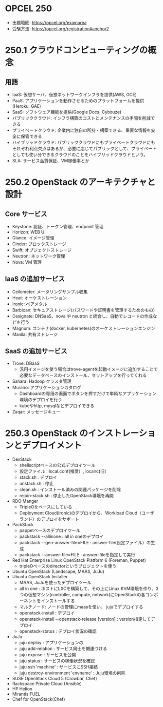 # OPCEL 250

* 出題範囲: https://opcel.org/examarea
* 受験方法: https://opcel.org/registration#anchor2


# 250.1 クラウドコンピューティングの概念
## 用語
* IaaS: 仮想サーバ、仮想ネットワークインフラを提供(AWS, GCE)
* PaaS: アプリケーションを動作させるためのプラットフォームを提供(Heroku, GAE)
* SaaS: ソフトウェア機能を提供(Google Docs, Cybouze)
* パブリッククラウド: インフラ構築のコストとメンテナンスの手間を削減できる
* プライベートクラウド: 企業内に独自の所持・構築できる、重要な情報を安全に保管できる
* ハイブリッドクラウド: パブリッククラウドにもプライベートクラウドにもそれぞれ利点欠点はあるが、必要に応じてパブリックとして、プライベートとしても使い分できるクラウドのことをハイブリッドクラウドという。
* SLA: サービス品質保証、VM稼働率とか


# 250.2 OpenStack のアーキテクチャと設計
## Core サービス
* Keystone: 認証、トークン管理、endpoint 管理
* Horizon: WEB UI
* Glance: イメージ管理
* Cinder: ブロックストレージ
* Swift: オブジェクトストレージ
* Neutron: ネットワーク管理
* Nova: VM 管理

## IaaS の追加サービス
* Ceilometer: メータリングサンプル収集
* Heat:  オーケストレーション
* Ironic: ベアメタル
* Barbican: セキュアストレージ(パスワードや証明書を管理するためのもの)
* Designate: DNSaaS、nova や neutron と統合し、自動でレコードの作成などを行う
* Magnum: コンテナ(docker, kubernetes)のオーケストレーションエンジン
* Manila: 共有ストレージ

## SaaS の追加サービス
* Trove: DBaaS
    * 汎用イメージを使う場合はtrove-agentを起動イメージに追加することで必要なデータベースのインストール、セットアップを行ってくれる
* Sahara: Hadoop クラスタ管理
* Murano: アプリケーションカタログ
    * Dashboardの専用の画面でボタンを押すだけで単純なアプリケーション環境のデプロイを行う
    * kubeやhttp, mysqlなどデプロイできる
* Zaqar: メッセージキュー


# 250.3 OpenStack のインストレーションとデプロイメント
* DevStack
    * shellscriptベースの公式デプロイツール
    * 設定ファイル    : local.conf(推奨）, localrc(旧）
    * stack.sh        : デプロイ
    * unstack.sh      : 停止
    * clean.sh        : インストール済みの関連パッケージを削除
    * rejoin-stack.sh : 停止したOpenStack環境を再開
* RDO Manger
    * TripleOをベースにしている
    * Deployment Cloud(Ironic)のデプロイから、Workload Cloud（ユーザランド）のデプロイをサポート
* PackStack
    * pappetベースのデプロイツール
    * packstack --allinone             : all in oneのデプロイ
    * packstack --gen-answer-file=FILE : answer-file(設定ファイル）の生成
    * packstack --answer-file=FILE     : answer-fileを指定して実行
* Red Hat Enterprise Linux OpenStack Platform 6 (Foreman, Puppet)
    * tripleOベースのdirectorというプロジェクトを使う
* Ubuntu OpenStack (Landscape, MAAS, JuJu)
* Ubuntu OpenStack Installer
    * MAAS, JuJuを使ったデプロイツール
    * all in one  : ホストにLXCを構築して、その上にLinux KVM環境を作り、3つの仮想マシン(controller, compute, network)にOpenStackの各コンポーネントをインストールする
    * マルチノード: ノードの管理にmaasを使い、 jujuでデプロイする
    * openstack-install : デプロイ
    * openstack-install --openstack-release [version] : version指定してデプロイ
    * openstack-status  : デプロイ状況の確認
* JuJu
    * juju deploy                         : アプリケーションの
    * juju add-relation                   : サービス同士を関連づける
    * juju expose                         : サービスを公開
    * juju status                         : サービスの稼働状況を確認
    * juju ssh 'machine'                  : サービスにSSH接続
    * juju destroy-environment 'envname'  : Juju環境の削除
* SUSE OpenStack Cloud 5 (Crowbar, Chef)
* Rackspace Private Cloud (Ansible)
* HP Helion
* Mirantis FUEL
* Chef for OpenStack(Chef)
